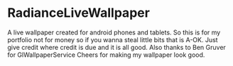 RadianceLiveWallpaper
=====================

A live wallpaper created for android phones and tablets. So this is for my portfolio not for money so if you wanna steal little bits that is A-OK. Just give credit where credit is due and it is all good.
Also thanks to Ben Gruver for GlWallpaperService Cheers for making my wallpaper look good.
